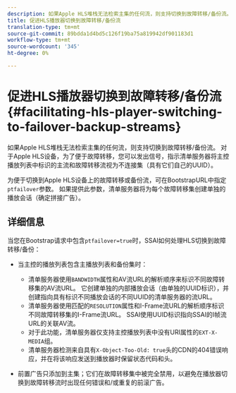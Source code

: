 ```yaml
---
description: 如果Apple HLS堆栈无法检索主集的任何流，则支持切换到故障转移/备份流。 对于Apple HLS设备，为了便于故障转移，您可以发出信号，指示清单服务器将主控播放列表中标识的主流和故障转移流视为不连接集（具有它们自己的UUID）。
title: 促进HLS播放器切换到故障转移/备份流
translation-type: tm+mt
source-git-commit: 89bdda1d4bd5c126f19ba75a819942df901183d1
workflow-type: tm+mt
source-wordcount: '345'
ht-degree: 0%

---
```



# 促进HLS播放器切换到故障转移/备份流{#facilitating-hls-player-switching-to-failover-backup-streams}

如果Apple HLS堆栈无法检索主集的任何流，则支持切换到故障转移/备份流。 对于Apple HLS设备，为了便于故障转移，您可以发出信号，指示清单服务器将主控播放列表中标识的主流和故障转移流视为不连接集（具有它们自己的UUID）。

为便于切换到Apple HLS设备上的故障转移或备份流，可在BootstrapURL中指定`ptfailover`参数。 如果提供此参数，清单服务器将为每个故障转移集创建单独的播放会话（确定拼接广告）。

## 详细信息

当您在Bootstrap请求中包含`ptfailover=true`时，SSAI如何处理HLS切换到故障转移/备份：

* 当主控的播放列表包含主播放列表和备份集时：

   * 清单服务器使用`BANDWIDTH`属性和AV流URL的解析顺序来标识不同故障转移集的AV流URL。 它创建单独的内部播放会话（由单独的UUID标识），并创建指向具有标识不同播放会话的不同UUID的清单服务器的流URL。
   * 清单服务器使用匹配的`RESOLUTION`属性和I-Frame流URL的解析顺序标识不同故障转移集的I-Frame流URL。 SSAI使用UUID标识指向SSAI的I帧流URL的关联AV流。
   * 对于此功能，清单服务器仅支持主控播放列表中没有URI属性的`EXT-X-MEDIA`组。
   * 清单服务器检测来自具有`X-Object-Too-Old: true`头的CDN的404错误响应，并在将该响应发送到播放器时保留状态代码和头。

* 前置广告只添加到主集；它们在故障转移集中被完全禁用，以避免在播放器切换到故障转移流时出现任何错误和/或重复的前滚广告。

